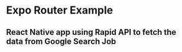 # Expo Router Example

## React Native app using Rapid API to fetch the data from Google Search Job
